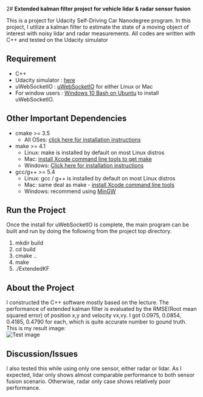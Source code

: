 2# **Extended kalman filter project for vehicle lidar & radar sensor fusion**

This is a project for Udacity Self-Driving Car Nanodegree program. In this project, I utilize a kalman filter to estimate the state of a moving object of interest with noisy lidar and radar measurements. All codes are written with C++ and tested on the Udacity simulator 

## Requirement 

- C++
- Udacity simulator : [here](https://github.com/udacity/self-driving-car-sim/releases)
- uWebSocketIO : [uWebSocketIO](https://github.com/uWebSockets/uWebSockets) for either Linux or Mac
- For window users : [Windows 10 Bash on Ubuntu](https://www.howtogeek.com/249966/how-to-install-and-use-the-linux-bash-shell-on-windows-10/) to install uWebSocketIO. 

## Other Important Dependencies

* cmake >= 3.5
  * All OSes: [click here for installation instructions](https://cmake.org/install/)
* make >= 4.1
  * Linux: make is installed by default on most Linux distros
  * Mac: [install Xcode command line tools to get make](https://developer.apple.com/xcode/features/)
  * Windows: [Click here for installation instructions](http://gnuwin32.sourceforge.net/packages/make.htm)
* gcc/g++ >= 5.4
  * Linux: gcc / g++ is installed by default on most Linux distros
  * Mac: same deal as make - [install Xcode command line tools](https://developer.apple.com/xcode/features/)
  * Windows: recommend using [MinGW](http://www.mingw.org/)

## Run the Project 

Once the install for uWebSocketIO is complete, the main program can be built and run by doing the following from the project top directory.

1. mkdir build
2. cd build
3. cmake ..
4. make
5. ./ExtendedKF

## About the Project 

I constructed the C++ software mostly based on the lecture. The performance of extended kalman filter is evaluated by 
the RMSE(Root mean squared error) of position x,y and velocity vx,vy. 
I got 0.0975, 0.0854, 0.4185, 0.4790 for each, which is quite accurate number to gound truth.
This is my result image:  
![Test image](https://github.com/KHKANG36/Extended-Kalman-Filter-Project/Sim2.jpg)

## Discussion/Issues 

I also tested this while using only one sensor, either radar or lidar. As I expected, lidar only shows almost comparable performance to both sensor fusion scenario. Otherwise, radar only case shows relatively poor performance. 
